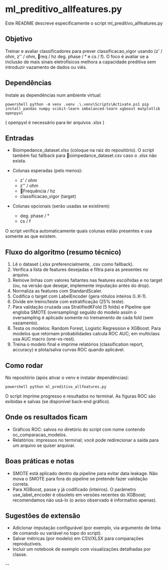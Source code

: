 ﻿# ml_preditivo_allfeatures.py

Este README descreve especificamente o script ml_preditivo_allfeatures.py 

## Objetivo

Treinar e avaliar classificadores para prever classificacao_vigor usando (z' / ohm, z'' / ohm, req / hz deg. phase / ° e cs / f).
O foco é avaliar se a inclusão de mais sinais eletrofísicos melhora a capacidade preditiva sem introduzir vazamento de dados ou viés.

## Dependências

Instale as dependências num ambiente virtual:

`powershell
python -m venv .venv
.\.venv\Scripts\Activate.ps1
pip install pandas numpy scikit-learn imbalanced-learn xgboost matplotlib openpyxl
`

( openpyxl é necessário para ler arquivos .xlsx )

## Entradas

- Bioimpedance_dataset.xlsx (coloque na raiz do repositório). O script também faz fallback para ioimpedance_dataset.csv caso o .xlsx não exista.
- Colunas esperadas (pelo menos):
  - z' / ohm
  - z'' / ohm
  - Frequência / hz
  - classificacao_vigor (target)

- Colunas opcionais (serão usadas se existirem):

  - deg. phase / °
  - cs / f

O script verifica automaticamente quais colunas estão presentes e usa somente as que existem.

## Fluxo do algoritmo (resumo técnico)

1. Lê o dataset (.xlsx preferencialmente, .csv como fallback).
2. Verifica a lista de features desejadas e filtra para as presentes no arquivo.
3. Remove linhas com valores faltantes nas features escolhidas e no target (ou, na versão que desejar, implemente imputação antes do drop).
4. Normaliza as features com StandardScaler.
5. Codifica o target com LabelEncoder (gera rótulos inteiros 0..K-1).
6. Divide em treino/teste com estratificação (25% teste).
7. Para validação cruzada usa StratifiedKFold (5 folds) e Pipeline que engloba SMOTE (oversampling) seguido do modelo  assim o oversampling é aplicado somente no treinamento de cada fold (sem vazamento).
8. Testa os modelos: Random Forest, Logistic Regression e XGBoost. Para modelos que retornam probabilidades calcula ROC AUC; em multiclass usa AUC macro (one-vs-rest).
9. Treina o modelo final e imprime relatórios (classification report, accuracy) e plota/salva curvas ROC quando aplicável.

## Como rodar

No repositório (após ativar o venv e instalar dependências):

`powershell
python ml_preditivo_allfeatures.py
`

O script imprime progresso e resultados no terminal. As figuras ROC são exibidas e salvas (se disponível back-end gráfico).

## Onde os resultados ficam

- Gráficos ROC: salvos no diretório do script com nome contendo 
oc_comparacao_modelos.
- Relatórios: impressos no terminal; você pode redirecionar a saída para um arquivo se quiser arquivar.

## Boas práticas e notas

- SMOTE está aplicado dentro da pipeline para evitar data leakage. Não mova o SMOTE para fora do pipeline se pretende fazer validação correta.
- Para XGBoost, passe y já codificado (inteiros). O parâmetro use_label_encoder é obsoleto em versões recentes do XGBoost; recomendamos não usá-lo (o aviso observado é informativo apenas).


## Sugestões de extensão

- Adicionar imputação configurável (por exemplo, via argumento de linha de comando ou variável no topo do script).
- Salvar métricas (por modelo) em CSV/XLSX para comparações reproduzíveis.
- Incluir um notebook de exemplo com visualizações detalhadas por classe.

--


